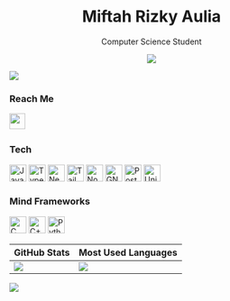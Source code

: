 <h1 align=center>Miftah Rizky Aulia </h1>
<p align=center>Computer Science Student</p>
<p align="center"><a href="https://github.com/ifrzky"><img src="https://img.shields.io/github/followers/ifrzky?label=followers&style=social"/></a></p>
<img src="https://user-images.githubusercontent.com/73097560/115834477-dbab4500-a447-11eb-908a-139a6edaec5c.gif">

### Reach Me
<a href="https://instagram.com/ifrizky_"><img height="28" src="https://upload.wikimedia.org/wikipedia/commons/e/e7/Instagram_logo_2016.svg"></a>&nbsp;

### Tech
<span>
  <img src="https://upload.wikimedia.org/wikipedia/commons/9/99/Unofficial_JavaScript_logo_2.svg" height="30" title="JavaScript" />
  <img src="https://upload.wikimedia.org/wikipedia/commons/4/4c/Typescript_logo_2020.svg" height="30" title="TypeScript" />
  <img src="https://nextjs.org/static/favicon/favicon-32x32.png" height="30" title="Next.js" />
  <img src="https://upload.wikimedia.org/wikipedia/commons/d/d5/Tailwind_CSS_Logo.svg" height="30" title="Tailwind CSS" />
  <img src="https://www.vectorlogo.zone/logos/nodejs/nodejs-icon.svg" height="30" title="Node.js" />
  <img src="https://cdn.freebiesupply.com/logos/large/2x/linux-tux-1-logo-png-transparent.png" height="30" title="GNU/Linux" />
  <img src="https://www.vectorlogo.zone/logos/postgresql/postgresql-icon.svg" height="30" title="PostgreSQL" />
  <img src="https://upload.wikimedia.org/wikipedia/commons/1/19/Unity_Technologies_logo.svg" height="30" title="Unity" style="background-color:white">
</span>

### Mind Frameworks
<span>
  <img src="https://www.vectorlogo.zone/logos/gnu_c/gnu_c-icon.svg" height="30" title="C" />
  <img src="https://upload.wikimedia.org/wikipedia/commons/1/18/ISO_C%2B%2B_Logo.svg" height="30" title="C++" />
  <img src="https://www.vectorlogo.zone/logos/python/python-icon.svg" height="30" title="Python" />&nbsp; 
<span>

| GitHub Stats | Most Used Languages |
| --- | --- |
| <img src="https://github-readme-stats-git-masterrstaa-rickstaa.vercel.app/api?username=ifrzky&show_icons=true&include_all_commits=true&count_private=true&theme=tokyonight" /> | <img src="https://github-readme-stats-git-masterrstaa-rickstaa.vercel.app/api/top-langs/?username=ifrzky&langs_count=10&theme=tokyonight&layout=compact&hide=css,scss,less,html,hack" /> |

<img src="https://user-images.githubusercontent.com/73097560/115834477-dbab4500-a447-11eb-908a-139a6edaec5c.gif">
